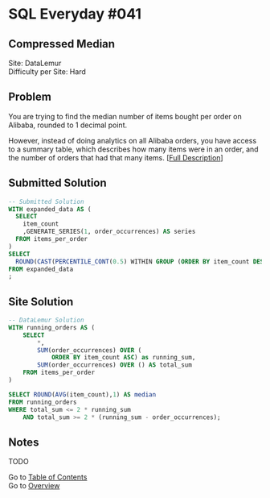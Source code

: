 # SQL Everyday \#041

## Compressed Median

Site: DataLemur\
Difficulty per Site: Hard

## Problem

You are trying to find the median number of items bought per order on Alibaba, rounded to 1 decimal point.

However, instead of doing analytics on all Alibaba orders, you have access to a summary table, which describes how many items were in an order, and the number of orders that had that many items. [[Full Description](https://datalemur.com/questions/alibaba-compressed-median)]

## Submitted Solution

```sql
-- Submitted Solution
WITH expanded_data AS (
  SELECT 
    item_count
    ,GENERATE_SERIES(1, order_occurrences) AS series
  FROM items_per_order
)
SELECT
  ROUND(CAST(PERCENTILE_CONT(0.5) WITHIN GROUP (ORDER BY item_count DESC) AS DECIMAL), 1) AS median
FROM expanded_data
;
```

## Site Solution

```sql
-- DataLemur Solution 
WITH running_orders AS (
    SELECT
        *,
        SUM(order_occurrences) OVER (
            ORDER BY item_count ASC) as running_sum,
        SUM(order_occurrences) OVER () AS total_sum
    FROM items_per_order
)

SELECT ROUND(AVG(item_count),1) AS median
FROM running_orders
WHERE total_sum <= 2 * running_sum
    AND total_sum >= 2 * (running_sum - order_occurrences);
```

## Notes

TODO

Go to [Table of Contents](/README.md#contents)\
Go to [Overview](/README.md)
